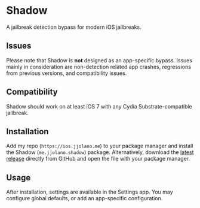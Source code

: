 # Shadow
A jailbreak detection bypass for modern iOS jailbreaks.

## Issues
Please note that Shadow is **not** designed as an app-specific bypass. Issues mainly in consideration are non-detection related app crashes, regressions from previous versions, and compatibility issues.

## Compatibility
Shadow should work on at least iOS 7 with any Cydia Substrate-compatible jailbreak.

## Installation
Add my repo (`https://ios.jjolano.me`) to your package manager and install the Shadow (`me.jjolano.shadow`) package. Alternatively, download the [latest release](https://github.com/jjolano/shadow/releases) directly from GitHub and open the file with your package manager.

## Usage
After installation, settings are available in the Settings app. You may configure global defaults, or add an app-specific configuration.
